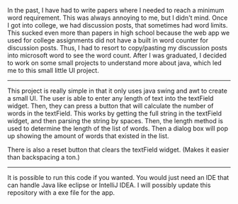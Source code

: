 In the past, I have had to write papers where I needed to reach a minimum word requirement. This was always annoying to me, but I didn't mind. Once I got into college, we had discussion posts, that sometimes had word limits.
This sucked even more than papers in high school because the web app we used for college assignments did not have a built in word counter for discussion posts. Thus, I had to resort to copy/pasting my discussion posts into microsoft word to see the word count.
After I was graduated, I decided to work on some small projects to understand more about java, which led me to this small little UI project.

----------------------------------------------------------------------------------------------------------------------------------------------------------------

This project is really simple in that it only uses java swing and awt to create a small UI. The user is able to enter any length of text into the textField widget. Then, they can press a button that will calculate the number of words in the textField. This works by getting the full string in the textField widget, and then parsing the string by spaces. Then, the length method is used to determine the length of the list of words. Then a dialog box will pop up showing the amount of words that existed in the list.

There is also a reset button that clears the textField widget. (Makes it easier than backspacing a ton.)


----------------------------------------------------------------------------------------------------------------------------------------------------------------

It is possible to run this code if you wanted. You would just need an IDE that can handle Java like eclipse or IntelliJ IDEA. I will possibly update this repository with a exe file for the app.
